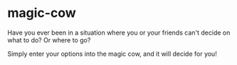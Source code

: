 # magic-cow
Have you ever been in a situation where you or your friends can't decide on what to do? Or where to go?

Simply enter your options into the magic cow, and it will decide for you!

